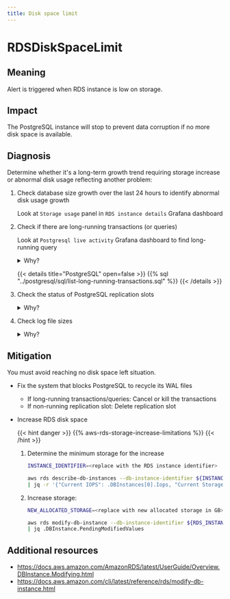 ```yaml
---
title: Disk space limit
---
```


# RDSDiskSpaceLimit

## Meaning

Alert is triggered when RDS instance is low on storage.

## Impact

The PostgreSQL instance will stop to prevent data corruption if no more disk space is available.

## Diagnosis

Determine whether it's a long-term growth trend requiring storage increase or abnormal disk usage reflecting another problem:

1. Check database size growth over the last 24 hours to identify abnormal disk usage growth

    Look at `Storage usage` panel in `RDS instance details` Grafana dashboard

1. Check if there are long-running transactions (or queries)

    Look at `Postgresql live activity` Grafana dashboard to find long-running query

    <details>
    <summary>Why?</summary>
    {{< postgresql-long-running-transaction-impacts >}}
    </details>

    {{< details title="PostgreSQL" open=false >}}
{{% sql "../postgresql/sql/list-long-running-transactions.sql" %}}
    {{< /details >}}

1. Check the status of PostgreSQL replication slots

    <details>
    <summary>Why?</summary>
    PostgreSQL keeps WAL files on its disk until the replication slot client acknowledges they consumed it.
    </details>

1. Check log file sizes

    <details>
    <summary>Why?</summary>
    PostgreSQL logs could consume large disk space.

    Usually related to:
    - Connection/disconnections
    - Slow queries
    - PGaudit logs
    - Internal errors
    - Temporary files

    PostgreSQL parameters:
    - `log_temp_files` can be set to log temporary file creation above a size threshold
    - `temp_file_limit` parameter can be set to avoid over-usage: <https://www.postgresql.org/docs/16/runtime-config-resource.html#RUNTIME-CONFIG-RESOURCE-DISK>
    </details>

## Mitigation

You must avoid reaching no disk space left situation.

- Fix the system that blocks PostgreSQL to recycle its WAL files

  - If long-running transactions/queries: Cancel or kill the transactions
  - If non-running replication slot: Delete replication slot

- Increase RDS disk space

    {{< hint danger >}}
{{% aws-rds-storage-increase-limitations %}}
{{< /hint >}}

    1. Determine the minimum storage for the increase

        ```bash
        INSTANCE_IDENTIFIER=<replace with the RDS instance identifier>
        ```

        ```bash
        aws rds describe-db-instances --db-instance-identifier ${INSTANCE_IDENTIFIER} \
        | jq -r '{"Current IOPS": .DBInstances[0].Iops, "Current Storage Limit": .DBInstances[0].AllocatedStorage, "New minimum storage size": ((.DBInstances[0].AllocatedStorage|tonumber)+(.DBInstances[0].AllocatedStorage|tonumber*0.1|floor))}'
        ```

    1. Increase storage:

        ```bash
        NEW_ALLOCATED_STORAGE=<replace with new allocated storage in GB>
        ```

        ```bash
        aws rds modify-db-instance --db-instance-identifier ${RDS_INSTANCE} --allocated-storage ${INSTANCE_IDENTIFIER} --apply-immediately \
        | jq .DBInstance.PendingModifiedValues
        ```

## Additional resources

- <https://docs.aws.amazon.com/AmazonRDS/latest/UserGuide/Overview.DBInstance.Modifying.html>
- <https://docs.aws.amazon.com/cli/latest/reference/rds/modify-db-instance.html>
